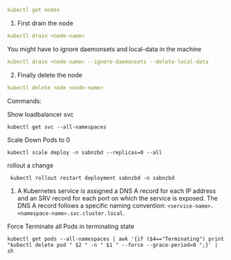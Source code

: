 ```yaml
kubectl get nodes
```

1) First drain the node

```yaml
kubectl drain <node-name>
```

You might have to ignore daemonsets and local-data in the machine

```yaml
kubectl drain <node-name> --ignore-daemonsets --delete-local-data
```

2) Finally delete the node

```yaml
kubectl delete node <node-name>
```




Commands:

Show loadbalancer svc

```
kubectl get svc --all-namespaces
```


Scale Down Pods to 0

```
kubectl scale deploy -n sabnzbd --replicas=0 --all
```


rollout a change

```
 kubectl rollout restart deployment sabnzbd -n sabnzbd
```

1. A Kubernetes service is assigned a DNS A record for each IP address and an SRV record for each port on which the service is exposed. The DNS A record follows a specific naming convention: `<service-name>.<namespace-name>.svc.cluster.local`.

Force Terminate all Pods in terminating state

```
kubectl get pods --all-namespaces | awk '{if ($4=="Terminating") print "kubectl delete pod " $2 " -n " $1 " --force --grace-period=0 ";}' | sh
```

